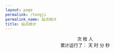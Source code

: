 ```yaml
---
layout: page
permalink: /tongji
permalink_name: 站点统计
title: 站点统计
---
```

<script src='https://cdn.jsdelivr.net/npm/busuanzi@2.3.0' async="async"></script>
<script src="https://cdn.jsdelivr.net/npm/@fortawesome/fontawesome-free@5.15.3/js/all.min.js" async="async"></script>
<body>
  <center>
  <div>
    <i class="fa fa-eye" style="color:#ffffff;"></i><span id="busuanzi_value_page_pv"><i class="fas fa-spinner fa-pulse" style="color:#ffffff;"></i></span>次
    <i class="fa fa-paw" style="color:#ffffff;"></i><span id="busuanzi_value_site_pv"><i class="fas fa-spinner fa-pulse" style="color:#ffffff;"></i></span>枚
    <i class="fa fa-group" style="color:#ffffff;"></i><span id="busuanzi_value_site_uv"><i class="fas fa-spinner fa-pulse" style="color:#ffffff;"></i></span>人
  </div>
    <div>
      累计运行了：
      <span id="run_time_day">
        <i class="fas fa-spinner fa-pulse"></i>
      </span>天
      <span id="run_time_hour">
        <i class="fas fa-spinner fa-pulse"></i>
      </span>时
      <span id="run_time_minute">
        <i class="fas fa-spinner fa-pulse"></i>
      </span>分
      <span id="run_time_second">
        <i class="fas fa-spinner fa-pulse"></i>
      </span>秒
      <script>
         setInterval(function (d,h,m,s,b) {
           function setzero(i) {
             return i < 10 ? "0" + i : i;
         }
         let BirthDay = new Date(b);
         let today = new Date();
         let timeold = (today.getTime() - BirthDay.getTime());
         let sectimeold = timeold / 1000;
         let secondsold = Math.floor(sectimeold);
         let msPerDay = 24 * 60 * 60 * 1000;
         let e_daysold = timeold / msPerDay;
         let daysold = Math.floor(e_daysold);
         let e_hrsold = (e_daysold - daysold) * 24;
         let hrsold = Math.floor(e_hrsold);
         let e_minsold = (e_hrsold - hrsold) * 60;
         let minsold = Math.floor((e_hrsold - hrsold) * 60);
         let seconds = Math.floor((e_minsold - minsold) * 60);
         d.textContent = daysold;
         h.textContent = setzero(hrsold);
         m.textContent = setzero(minsold);
         s.textContent = setzero(seconds);
      },
      1000,
      document.getElementById("run_time_day"),
      document.getElementById("run_time_hour"),
      document.getElementById("run_time_minute"),
      document.getElementById("run_time_second"),
      "01/01/2021 00:00:00")
      </script>
    </div>
  </center>
</body>
